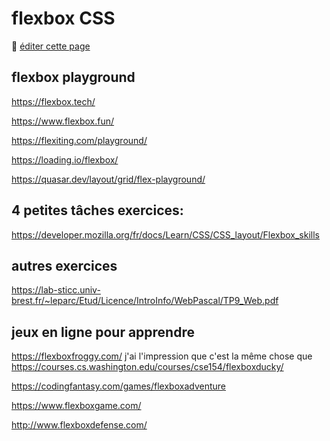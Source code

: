 # flexbox CSS

:memo: [éditer cette page](https://gitlab.com/-/ide/project/webdev101/webdev101.gitlab.io/edit/main/-/public/06_CSS_flexbox/README.md)

## flexbox playground

https://flexbox.tech/

https://www.flexbox.fun/

https://flexiting.com/playground/

https://loading.io/flexbox/

https://quasar.dev/layout/grid/flex-playground/

## 4 petites tâches exercices:

https://developer.mozilla.org/fr/docs/Learn/CSS/CSS_layout/Flexbox_skills

## autres exercices

https://lab-sticc.univ-brest.fr/~leparc/Etud/Licence/IntroInfo/WebPascal/TP9_Web.pdf

## jeux en ligne pour apprendre

https://flexboxfroggy.com/ j'ai l'impression que c'est la même chose que https://courses.cs.washington.edu/courses/cse154/flexboxducky/

https://codingfantasy.com/games/flexboxadventure

https://www.flexboxgame.com/

http://www.flexboxdefense.com/
